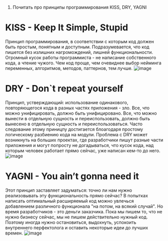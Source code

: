 1) Почитать про принципы программирования KISS, DRY, YAGNI

# KISS - Keep It Simple, Stupid

Принцип программирования, в соответствии с которым код должен быть простым, понятным и доступным. Подразумевается, что код пишется без излишних нагромождений, лишней функциональности. 
Огромный кусок работы программиста - не написание собственного кода, а чтение чужого. Чем код проще, чем очевиднее выбор нейминга переменных, алгоритмов, методов, паттернов, тем лучше.
![image](https://github.com/AlinaLaniuk/aston-js-intensive/assets/101401177/97c1f34c-5c9c-41dc-a982-e0ded3bc15fe)


# DRY - Don`t repeat yourself

Принцип, устверждающий: использование одинакового, повторяющегося кода в разных частях приложения - зло. Все, что можно унифицировать, должно быть унифицировано. Все, что можно вынести в отдельную сущность и переиспользовать, должно быть вынесено в отдельную сущность и переиспользоваться.
Часто следование этому приницпу достигается блоагодаря простому логическому разбиению кода на модули. Проблема с DRY может возникнуть на больших проектах, где разработчики пишут разные части приложения и могут попросту не догадываться, что кусок кода, над которым человек работает прямо сейчас, уже написан кем-то до него.
![image](https://github.com/AlinaLaniuk/aston-js-intensive/assets/101401177/fcfafbfa-24ed-4f65-a8ea-144a12dee568)

# YAGNI - You ain’t gonna need it

Этот принцип заставляет задуматься: точно ли нам нужно реализовывать эту функциональность прямо сейчас? В попытках написать оптимальный расширяемый код можно увлечься добавлением различного функционала "на потом, на всякий случай". Но время разработчиков - это деньги заказчика.
Пока мы пишем то, что не нужно бизнесу сейчас, мы не пишем действительно нужный код. Поэтому иногда нужно остановиться, выдохнуть, успокоить внутреннего перфектолога и оставить некоторые идеи до лучших времен.
![image](https://github.com/AlinaLaniuk/aston-js-intensive/assets/101401177/2e26bd22-8650-42c4-884b-9a02df23c0e9)
